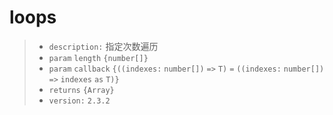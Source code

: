 # loops<T>

> - `description:` 指定次数遍历
> - `param` `length`  `{number[]}`
> - `param` `callback`  `{((indexes:` `number[])` `=>` `T)` `=` `((indexes:` `number[])` `=>` `indexes` `as` `T)}`
> - `returns` `{Array}`
> - `version:` `2.3.2`
